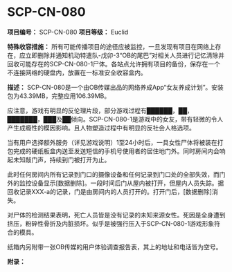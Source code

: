 # SCP-CN-080


**项目编号：** SCP-CN-080
**项目等级：** Euclid

**特殊收容措施：** 所有可能传播项目的途径应被监控，一旦发现有项目在网络上存在，应立即删除并通知机动特遣队-戊卯-3“OB的尾巴”对相关人员进行记忆清除并回收可能存在的SCP-CN-080-1尸体。各站点允许拥有项目的备份，保存在一个不连接网络的硬盘内，放置在一标准安全收容盒内。

**描述：** SCP-CN-080是一个由OB传媒出品的网络养成App“女友养成计划”。安装包为43.39MB，完整应用106.39MB。

应注意，游戏有明显的反伦理片段，部分游戏过程有██████，██，███████，███及██倾向。SCP-CN-080-1是游戏中的女友，带有轻微的令人产生成瘾性的模因影响。且人物塑造过程中有明显的反社会人格选项。

当有用户选择额外服务（详见游戏说明）1至24小时后，一具女性尸体将被装在打包完成的硬纸板盒内送至发送短信的手机号使用者的居住地门外。同时房间内会响起未知敲门声，持续到门被打开为止。

此时任何房间内所有记录到门口的摄像设备和任何记录到门口处的全部失效，而门外的监控设备显示[数据删除]。一段时间后门从屋内被打开，但屋内人员失踪。据回收记录XXX-a的记录，门是由房间内的人员打开的。打开门后，[数据删除]消失。

对尸体的检测结果表明，死亡人员皆是没有记录的未知来源女性。死因是全身遭到挤压，粉碎性骨折及内脏损坏。似乎是被强行压入于SCP-CN-080-1游戏形象符合的模具。

纸箱内另附带一张OB传媒的用户体验调查报告表，其上的地址和电话皆为空号。

**附录：** 




